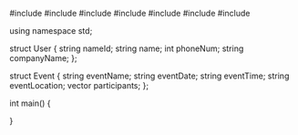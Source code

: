 #include <iostream>
#include <cstring>
#include <string>
#include <vector>
#include <algorithm>
#include <cmath>
#include <iomanip>

using namespace std;

struct User {
    string nameId;
    string name;
    int phoneNum;
    string companyName;
};

struct Event {
    string eventName;
    string eventDate;
    string eventTime;
    string eventLocation;
    vector<User> participants;
};

int main() {
    
}
